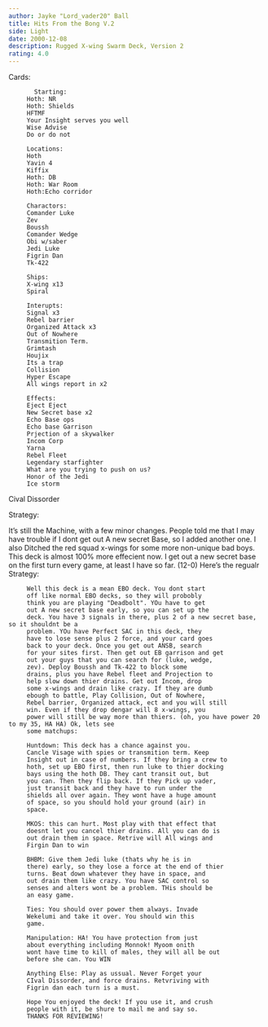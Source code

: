 ```yaml
---
author: Jayke "Lord_vader20" Ball
title: Hits From the Bong V.2
side: Light
date: 2000-12-08
description: Rugged X-wing Swarm Deck, Version 2
rating: 4.0
---
```

Cards: 

		   Starting:
		 Hoth: NR
		 Hoth: Shields
		 HFTMF
		 Your Insight serves you well
		 Wise Advise
		 Do or do not

		 Locations:
		 Hoth
		 Yavin 4
		 Kiffix
		 Hoth: DB
		 Hoth: War Room
		 Hoth:Echo corridor

		 Charactors:
		 Comander Luke
		 Zev
		 Boussh
		 Comander Wedge
		 Obi w/saber
		 Jedi Luke
		 Figrin Dan
		 Tk-422

		 Ships:
		 X-wing x13
		 Spiral

		 Interupts:
		 Signal x3
		 Rebel barrier
		 Organized Attack x3
		 Out of Nowhere
		 Transmition Term.
		 Grimtash
		 Houjix
		 Its a trap
		 Collision
		 Hyper Escape
		 All wings report in x2

		 Effects:
		 Eject Eject
		 New Secret base x2
		 Echo Base ops
		 Echo base Garrison
		 Prjection of a skywalker
		 Incom Corp
		 Yarna
		 Rebel Fleet
		 Legendary starfighter
		 What are you trying to push on us?
		 Honor of the Jedi
		 Ice storm
Cival Dissorder


Strategy: 

It’s still the Machine, with a few minor changes. People told me that I may have trouble if I dont get out A new secret Base, so I added another one. I also Ditched the red squad x-wings for some more non-unique bad boys. This deck is almost 100% more effecient now. I get out a new secret base on the first turn every game, at least I have so far. (12-0) Here’s the regualr Strategy:

		 Well this deck is a mean EBO deck. You dont start
		 off like normal EBO decks, so they will probobly
		 think you are playing "Deadbolt". YOu have to get
		 out A new secret base early, so you can set up the
		 deck. You have 3 signals in there, plus 2 of a new secret base,  so it shouldnt be a
		 problem. YOu have Perfect SAC in this deck, they
		 have to lose sense plus 2 force, and your card goes
		 back to your deck. Once you get out ANSB, search
		 for your sites first. Then get out EB garrison and get
		 out your guys that you can search for (luke, wedge,
		 zev). Deploy Boussh and Tk-422 to block some
		 drains, plus you have Rebel fleet and Projection to
		 help slow down thier drains. Get out Incom, drop
		 some x-wings and drain like crazy. If they are dumb
		 ebough to battle, Play Collision, Out of Nowhere,
		 Rebel barrier, Organized attack, ect and you will still
		 win. Even if they drop dengar will 8 x-wings, you
		 power will still be way more than thiers. (oh, you have power 20 to my 35, HA HA) Ok, lets see
		 some matchups:

		 Huntdown: This deck has a chance against you.
		 Cancle Visage with spies or transmition term. Keep
		 Insight out in case of numbers. If they bring a crew to
		 hoth, set up EBO first, then run luke to thier docking
		 bays using the hoth DB. They cant transit out, but
		 you can. Then they flip back. If they Pick up vader,
		 just transit back and they have to run under the
		 shields all over again. They wont have a huge amount
		 of space, so you should hold your ground (air) in
		 space.

		 MKOS: this can hurt. Most play with that effect that
		 doesnt let you cancel thier drains. All you can do is
		 out drain them in space. Retrive will All wings and
		 Firgin Dan to win

		 BHBM: Give them Jedi luke (thats why he is in
		 there) early, so they lose a force at the end of thier
		 turns. Beat down whatever they have in space, and
		 out drain them like crazy. You have SAC control so
		 senses and alters wont be a problem. THis should be
		 an easy game.

		 Ties: You should over power them always. Invade
		 Wekelumi and take it over. You should win this
		 game.

		 Manipulation: HA! You have protection from just
		 about everything including Monnok! Myoom onith
		 wont have time to kill of males, they will all be out
		 before she can. You WIN

		 Anything Else: Play as ussual. Never Forget your
		 CIval Dissorder, and force drains. Retvriving with
		 Figrin dan each turn is a must.

		 Hope You enjoyed the deck! If you use it, and crush
		 people with it, be shure to mail me and say so.
		 THANKS FOR REVIEWING!
